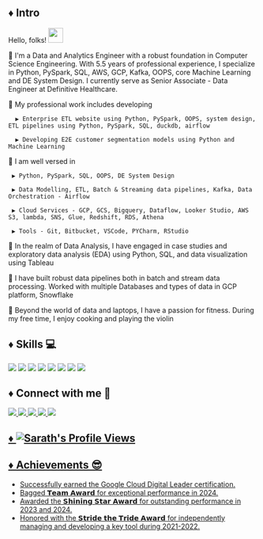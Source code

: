 ## ♦️ Intro

Hello, folks! <img src="https://raw.githubusercontent.com/MartinHeinz/MartinHeinz/master/wave.gif" width="30px">

🌱 I'm a Data and Analytics Engineer with a robust foundation in Computer Science Engineering. With 5.5 years of professional experience, I specialize in Python, PySpark, SQL, AWS, GCP, Kafka, OOPS, core Machine Learning and DE System Design. I currently serve as Senior Associate - Data Engineer at Definitive Healthcare.

🌱 My professional work includes developing 

      ▶️ Enterprise ETL website using Python, PySpark, OOPS, system design, ETL pipelines using Python, PySpark, SQL, duckdb, airflow
      
      ▶️ Developing E2E customer segmentation models using Python and Machine Learning
      

🌱 I am well versed in 

     ▶️ Python, PySpark, SQL, OOPS, DE System Design

     ▶️ Data Modelling, ETL, Batch & Streaming data pipelines, Kafka, Data Orchestration - Airflow
         
     ▶️ Cloud Services - GCP, GCS, Bigquery, Dataflow, Looker Studio, AWS S3, lambda, SNS, Glue, Redshift, RDS, Athena

     ▶️ Tools - Git, Bitbucket, VSCode, PYCharm, RStudio

🌱 In the realm of Data Analysis, I have engaged in case studies and exploratory data analysis (EDA) using Python, SQL, and data visualization using Tableau

🌱 I have built robust data pipelines both in batch and stream data processing. Worked with multiple Databases and types of data in GCP platform, Snowflake 

🌱 Beyond the world of data and laptops, I have a passion for fitness. During my free time, I enjoy cooking and playing the violin

<!-- 
## ♦️ Data Analysis Projects 🚧

🌱 [Prediction of Learning Disabilities in school age children](https://github.com/sarathchandrikak/Final-Year-Project)\
🌱 [Farmer's Market Expansion](https://github.com/sarathchandrikak/Data-Analysis-Projects/tree/main/Farmer%20Expansion)\
🌱 [NYC Taxi ride EDA](https://github.com/sarathchandrikak/Data-Analysis-Projects/tree/main/NYC%20Taxi%20EDA)\
🌱 [Food Forecasting Analysis](https://github.com/sarathchandrikak/Food-Forecasting-Analysis)\
🌱 [Bellabeat Case Study](https://github.com/sarathchandrikak/Google-Data-Analytics-Capstone/blob/main/Markdown.pdf)\
🌱 [Assure Next Simulation Project](https://github.com/sarathchandrikak/Business-Analyst/tree/main/Excel)\
🌱 [Employee Info Case Study](https://github.com/sarathchandrikak/sql-data-analysis/tree/main/Employee%20Info%20Case%20Study)
 

## ♦️ Tools 🔨


![](https://img.shields.io/badge/AWSCloud-Redshift-informational?style=flat&logo=data:image/svg%2bxml;base64,<BASE64_DATA>) 
![](https://img.shields.io/badge/EMR-informational?style=flat&logo=data:image/svg%2bxml;base64,<BASE64_DATA>) 
![](https://img.shields.io/badge/EC2-informational?style=flat&logo=data:image/svg%2bxml;base64,<BASE64_DATA>) 
![](https://img.shields.io/badge/S3-informational?style=flat&logo=data:image/svg%2bxml;base64,<BASE64_DATA>) 
![](https://img.shields.io/badge/Boto3-informational?style=flat&logo=data:image/svg%2bxml;base64,<BASE64_DATA>)

![](https://img.shields.io/badge/DataAnalysis-Python-informational?style=flat&logo=data:image/svg%2bxml;base64,<BASE64_DATA>)
![](https://img.shields.io/badge/SQL-informational?style=flat&logo=data:image/svg%2bxml;base64,<BASE64_DATA>)
![](https://img.shields.io/badge/PostgreSQL-informational?style=flat&logo=data:image/svg%2bxml;base64,<BASE64_DATA>) 
![](https://img.shields.io/badge/R-informational?style=flat&logo=data:image/svg%2bxml;base64,<BASE64_DATA>)
![](https://img.shields.io/badge/Excel-informational?style=flat&logo=data:image/svg%2bxml;base64,<BASE64_DATA>)
![](https://img.shields.io/badge/Tableau-informational?style=flat&logo=data:image/svg%2bxml;base64,<BASE64_DATA>)
![](https://img.shields.io/badge/PowerBI-informational?style=flat&logo=data:image/svg%2bxml;base64,<BASE64_DATA>)

![](https://img.shields.io/badge/DataEngineering-DataModelling-informational?style=flat&logo=data:image/svg%2bxml;base64,<BASE64_DATA>) 
![](https://img.shields.io/badge/DataWarehouse-informational?style=flat&logo=data:image/svg%2bxml;base64,<BASE64_DATA>) 
![](https://img.shields.io/badge/ETL-informational?style=flat&logo=data:image/svg%2bxml;base64,<BASE64_DATA>) 
![](https://img.shields.io/badge/ApacheSpark-informational?style=flat&logo=data:image/svg%2bxml;base64,<BASE64_DATA>) 
![](https://img.shields.io/badge/ApacheHive-informational?style=flat&logo=data:image/svg%2bxml;base64,<BASE64_DATA>) 
![](https://img.shields.io/badge/ApacheKafka-informational?style=flat&logo=data:image/svg%2bxml;base64,<BASE64_DATA>) 
![](https://img.shields.io/badge/ApacheAirflow-informational?style=flat&logo=data:image/svg%2bxml;base64,<BASE64_DATA>) 
![](https://img.shields.io/badge/SparkOptimization-informational?style=flat&logo=data:image/svg%2bxml;base64,<BASE64_DATA>) 

![](https://img.shields.io/badge/General-Git-informational?style=flat&logo=data:image/svg%2bxml;base64,<BASE64_DATA>)
![](https://img.shields.io/badge/BitBucket-informational?style=flat&logo=data:image/svg%2bxml;base64,<BASE64_DATA>)
![](https://img.shields.io/badge/VSCode-informational?style=flat&logo=data:image/svg%2bxml;base64,<BASE64_DATA>)
![](https://img.shields.io/badge/PyCharm-informational?style=flat&logo=data:image/svg%2bxml;base64,<BASE64_DATA>)
![](https://img.shields.io/badge/Spyder-informational?style=flat&logo=data:image/svg%2bxml;base64,<BASE64_DATA>)
![](https://img.shields.io/badge/RStudio-informational?style=flat&logo=data:image/svg%2bxml;base64,<BASE64_DATA>)
![](https://img.shields.io/badge/PyQt-informational?style=flat&logo=data:image/svg%2bxml;base64,<BASE64_DATA>) -->


## ♦️ Skills 💻
![](https://img.shields.io/badge/DataEngineering-informational?style=flat&logo=data:image/svg%2bxml;base64,<BASE64_DATA>)
![](https://img.shields.io/badge/DataModelling-informational?style=flat&logo=data:image/svg%2bxml;base64,<BASE64_DATA>)
![](https://img.shields.io/badge/DataWarehousing-informational?style=flat&logo=data:image/svg%2bxml;base64,<BASE64_DATA>)
![](https://img.shields.io/badge/DataOrchestration-informational?style=flat&logo=data:image/svg%2bxml;base64,<BASE64_DATA>)
![](https://img.shields.io/badge/ETL&PipelineDesign-informational?style=flat&logo=data:image/svg%2bxml;base64,<BASE64_DATA>)
![](https://img.shields.io/badge/BatchProcessing-informational?style=flat&logo=data:image/svg%2bxml;base64,<BASE64_DATA>)
![](https://img.shields.io/badge/StreamProcessing-informational?style=flat&logo=data:image/svg%2bxml;base64,<BASE64_DATA>)
![](https://img.shields.io/badge/SparkStreaming-informational?style=flat&logo=data:image/svg%2bxml;base64,<BASE64_DATA>)

## ♦️ Connect with me 🔗
<p>
<a href="mailto:sarathchandrikaksc@gmail.com"> <img src="https://img.shields.io/badge/Gmail-D14836?style=for-the-badge&logo=gmail&logoColor=white"</a>
<a href="https://www.linkedin.com/in/sarath-chandrika-k/"> <img src="https://img.shields.io/badge/LinkedIn-0077B5?style=for-the-badge&logo=linkedin&logoColor=white"</a>
<a href="https://public.tableau.com/app/profile/sarath.chandrika.k"> <img src="https://img.shields.io/badge/Tableau-E97627?style=for-the-badge&logo=Tableau&logoColor=white"</a>
<a href="https://www.instagram.com/sarath.chandrikak/"> <img src="https://img.shields.io/badge/Instagram-E4405F?style=for-the-badge&logo=instagram&logoColor=white"</a>  
<a href="https://sarathchandrikak.github.io/"> <img src="https://img.shields.io/badge/website-000000?style=for-the-badge&logo=About.me&logoColor=white"</a>
</p>

  
 ## ♦️ ![Sarath's Profile Views](https://komarev.com/ghpvc/?username=sarathchandrikak)
  
<!-- ![Sarath's GitHub stats](https://github-readme-stats.vercel.app/api?username=sarathchandrikak&show_icons=true&theme=dark) Please feel free to connect with me - sarathchandrikaksc@gmail.com -->


## ♦️ Achievements 😎

- Successfully earned the Google Cloud Digital Leader certification.
- Bagged 𝗧𝗲𝗮𝗺 𝗔𝘄𝗮𝗿𝗱 for exceptional performance in 2024. 
- Awarded the 𝗦𝗵𝗶𝗻𝗶𝗻𝗴 𝗦𝘁𝗮𝗿 𝗔𝘄𝗮𝗿𝗱 for outstanding performance in 2023 and 2024.
- Honored with the 𝗦𝘁𝗿𝗶𝗱𝗲 𝘁𝗵𝗲 𝗧𝗿𝗶𝗱𝗲 𝗔𝘄𝗮𝗿𝗱 for independently managing and developing a key tool during 2021-2022.
